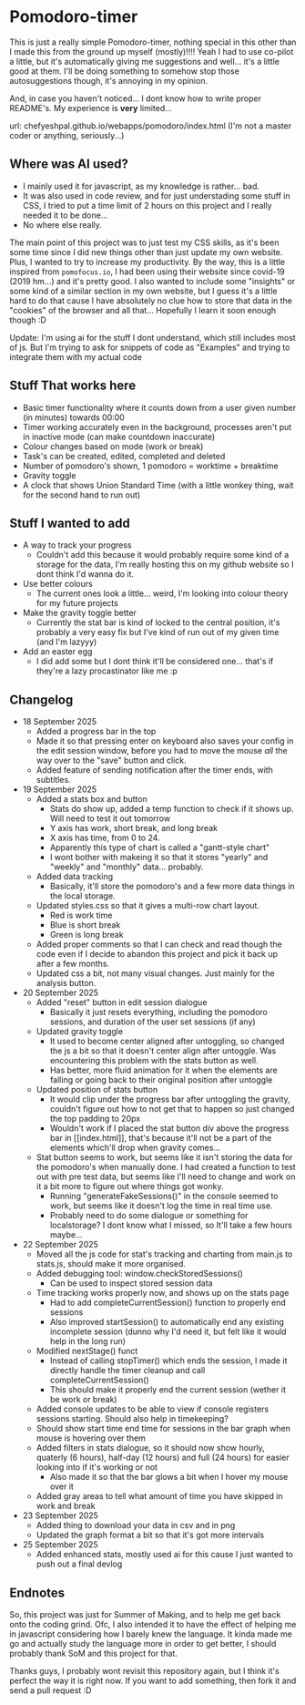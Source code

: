 # Pomodoro-timer

This is just a really simple Pomodoro-timer, nothing special in this other than I made this from the ground up myself (mostly)!!!!
Yeah I had to use co-pilot a little, but it's automatically giving me suggestions and well... it's a little good at them. I'll be doing something to somehow stop those autosuggestions though, it's annoying in my opinion.

And, in case you haven't noticed... I dont know how to write proper README's. My experience is **very** limited...

url: chefyeshpal.github.io/webapps/pomodoro/index.html 
(I'm not a master coder or anything, seriously...)

## Where was AI used?

- I mainly used it for javascript, as my knowledge is rather... bad.
- It was also used in code review, and for just understading some stuff in CSS, I tried to put a time limit of 2 hours on this project and I really needed it to be done...
- No where else really.

The main point of this project was to just test my CSS skills, as it's been some time since I did new things other than just update my own website. Plus, I wanted to try to increase my productivity.
By the way, this is a little inspired from ```pomofocus.io```, I had been using their website since covid-19 (2019 hm...) and it's pretty good. I also wanted to include some "insights" or some kind of a similar section in my own website, but I guess it's a little hard to do that cause I have absolutely no clue how to store that data in the "cookies" of the browser and all that... Hopefully I learn it soon enough though :D

Update: I'm using ai for the stuff I dont understand, which still includes most of js. But I'm trying to ask for snippets of code as "Examples" and trying to integrate them with my actual code

## Stuff That works here

- Basic timer functionality where it counts down from a user given number (in minutes) towards 00:00
- Timer working accurately even in the background, processes aren't put in inactive mode (can make countdown inaccurate)
- Colour changes based on mode (work or break)
- Task's can be created, edited, completed and deleted
- Number of pomodoro's shown, 1 pomodoro = worktime + breaktime
- Gravity toggle
- A clock that shows Union Standard Time (with a little wonkey thing, wait for the second hand to run out)

## Stuff I wanted to add

- A way to track your progress
  - Couldn't add this because it would probably require some kind of a storage for the data, I'm really hosting this on my github website so I dont think I'd wanna do it.
- Use better colours
  - The current ones look a little... weird, I'm looking into colour theory for my future projects
- Make the gravity toggle better
  - Currently the stat bar is kind of locked to the central position, it's probably a very easy fix but I've kind of run out of my given time (and I'm lazyyy)
- Add an easter egg
  - I did add some but I dont think it'll be considered one... that's if they're a lazy procastinator like me :p

## Changelog

- 18 September 2025
  - Added a progress bar in the top
  - Made it so that pressing enter on keyboard also saves your config in the edit session window, before you had to move the mouse *all* the way over to the "save" button and click.
  - Added feature of sending notification after the timer ends, with subtitles.
- 19 September 2025
  - Added a stats box and button
    - Stats do show up, added a temp function to check if it shows up. Will need to test it out tomorrow
    - Y axis has work, short break, and long break
    - X axis has time, from 0 to 24.
    - Apparently this type of chart is called a "gantt-style chart"
    - I wont bother with makeing it so that it stores "yearly" and "weekly" and "monthly" data... probably.
  - Added data tracking
    - Basically, it'll store the pomodoro's and a few more data things in the local storage.
  - Updated styles.css so that it gives a multi-row chart layout.
    - Red is work time
    - Blue is short break
    - Green is long break
  - Added proper comments so that I can check and read though the code even if I decide to abandon this project and pick it back up after a few months.
  - Updated css a bit, not many visual changes. Just mainly for the analysis button.
- 20 September 2025
  - Added "reset" button in edit session dialogue
    - Basically it just resets everything, including the pomodoro sessions, and duration of the user set sessions (if any)
  - Updated gravity toggle
    - It used to become center aligned after untoggling, so changed the js a bit so that it doesn't center align after untoggle. Was encountering this problem with the stats button as well.
    - Has better, more fluid animation for it when the elements are falling or going back to their original position after untoggle
  - Updated position of stats button
    - It would clip under the progress bar after untoggling the gravity, couldn't figure out how to not get that to happen so just changed the top padding to 20px
    - Wouldn't work if I placed the stat button div above the progress bar in [[index.html]], that's because it'll not be a part of the elements which'll drop when gravity comes...
  - Stat button seems to work, but seems like it isn't storing the data for the pomodoro's when manually done. I had created a function to test out with pre test data, but seems like I'll need to change and work on it a bit more to figure out where things got wonky. 
    - Running "generateFakeSessions()" in the console seemed to work, but seems like it doesn't log the time in real time use.
    - Probably need to do some dialogue or something for localstorage? I dont know what I missed, so It'll take a few hours maybe...
- 22 September 2025
  - Moved all the js code for stat's tracking and charting from main.js to stats.js, should make it more organised.
  - Added debugging tool: window.checkStoredSessions()
    - Can be used to inspect stored session data
  - Time tracking works properly now, and shows up on the stats page
    - Had to add completeCurrentSession() function to properly end sessions
    - Also improved startSession() to automatically end any existing incomplete session (dunno why I'd need it, but felt like it would help in the long run)
  - Modified nextStage() funct
    - Instead of calling stopTimer() which ends the session, I made it directly handle the timer cleanup and call completeCurrentSession()
    - This should make it properly end the current session (wether it be work or break)
  - Added console updates to be able to view if console registers sessions starting. Should also help in timekeeping?
  - Should show start time end time for sessions in the bar graph when mouse is hovering over them
  - Added filters in stats dialogue, so it should now show hourly, quaterly (6 hours), half-day (12 hours) and full (24 hours) for easier looking into if it's working or not
    - Also made it so that the bar glows a bit when I hover my mouse over it
  - Added gray areas to tell what amount of time you have skipped in work and break
- 23 September 2025
  - Added thing to download your data in csv and in png
  - Updated the graph format a bit so that it's got more intervals
- 25 September 2025
  - Added enhanced stats, mostly used ai for this cause I just wanted to push out a final devlog

## Endnotes

So, this project was just for Summer of Making, and to help me get back onto the coding grind. Ofc, I also intended it to have the effect of helping me in javascript considering how I barely knew the language. It kinda made me go and actually study the language more in order to get better, I should probably thank SoM and this project for that. 

Thanks guys, I probably wont revisit this repository again, but I think it's perfect the way it is right now. If you want to add something, then fork it and send a pull request :D